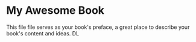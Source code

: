 My Awesome Book
=======

This file file serves as your book's preface, a great place to describe your book's content and ideas.
DL
